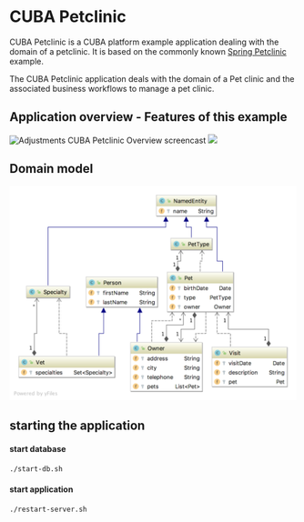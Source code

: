 # CUBA Petclinic

CUBA Petclinic is a CUBA platform example application dealing with the domain of a petclinic. It is based on the commonly known [Spring Petclinic](https://github.com/spring-projects/spring-petclinic) example.

The CUBA Petclinic application deals with the domain of a Pet clinic and the associated business workflows to manage a pet clinic.

## Application overview - Features of this example


![Adjustments CUBA Petclinic Overview screencast](https://github.com/cuba-guides/cuba-petclinic-intro-to-datamanager/blob/master/img/adjustments-cuba-petclinic-overview.gif)
<a href="https://raw.githubusercontent.com/cuba-guides/cuba-petclinic-intro-to-datamanager/master/img/adjustments-cuba-petclinic-overview.gif"><img src="https://raw.githubusercontent.com/cuba-guides/cuba-petclinic-intro-to-datamanager/master/img/login-screen.png"/></a>


## Domain model


![CUBA Petclinic Domain model](https://github.com/cuba-platform/cuba-petclinic/blob/master/img/domain-model.png)


## starting the application

#### start database
```
./start-db.sh
```

#### start application
```
./restart-server.sh
```


